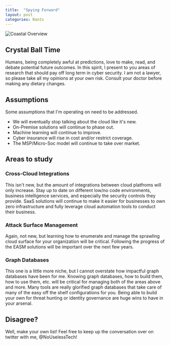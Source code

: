 ```yaml
---
title:  "Spying Forward"
layout: post
categories: Rants
---
```


![Coastal Overview](https://images.pexels.com/photos/12648594/pexels-photo-12648594.jpeg?cs=srgb&dl=pexels-pok-rie-1130268.jpg&fm=jpg&h=500&w=1500&fit=crop)

## Crystal Ball Time

Humans, being completely awful at predictions, love to make, read, and debate potential future outcomes. In this spirit, I present to you areas of research that should pay off long term in cyber security. I am not a lawyer, so please take all my opinions at your own risk. Consult your doctor before making any dietary changes.

## Assumptions

Some assumptions that I'm operating on need to be addressed.

- We will eventually stop talking about the cloud like it's new.
- On-Premise solutions will continue to phase out.
- Machine learning will continue to improve.
- Cyber insurance will rise in cost and/or restrict coverage.
- The MSP/Micro-Soc model will continue to take over market.

## Areas to study

### Cross-Cloud Integrations

This isn't new, but the amount of integrations between cloud platfroms will only increase. Stay up to date on different low/no code environments, business intelligence services, and especially the security controls they provide. SaaS solutions will continue to make it easier for businesses to own zero infrastructure and fully leverage cloud automation tools to conduct their business. 

### Attack Surface Management

Again, not new, but learning how to enumerate and manage the sprawling cloud surface for your organization will be critical. Following the progress of the EASM solutions will be important over the next few years.

### Graph Databases

This one is a little more niche, but I cannot overstate how impactful graph databases have been for me. Knowing graph databases, how to build them, how to use them, etc. will be critical for managing both of the areas above and more. Many tools are really glorified graph databases that take care of many of the easy off the shelf configurations for you. Being able to build your own for threat hunting or identity governance are huge wins to have in your arsenal. 

## Disagree?

Well, make your own list! Feel free to keep up the conversation over on twitter with me, @NoUselessTech!
